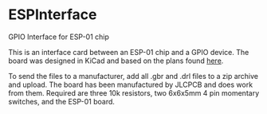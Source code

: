 # ESPInterface
GPIO Interface for ESP-01 chip

This is an interface card between an ESP-01 chip and a GPIO device. The board was designed in KiCad and based on the plans found <a href = https://www.instructables.com/ESP-12E-ESP8266-With-Arduino-Uno-Getting-Connected/>here</a>.

To send the files to a manufacturer, add all .gbr and .drl files to a zip archive and upload. The board has been manufactured by JLCPCB and does work from them. Required are three 10k resistors, two 6x6x5mm 4 pin momentary switches, and the ESP-01 board.
